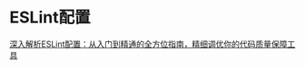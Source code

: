 # ESLint配置
[深入解析ESLint配置：从入门到精通的全方位指南，精细调优你的代码质量保障工具](https://blog.csdn.net/shanghai597/article/details/137226523)